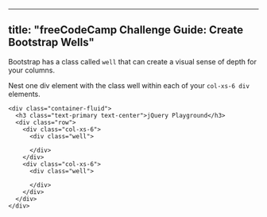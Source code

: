 
---
title: "freeCodeCamp Challenge Guide: Create Bootstrap Wells"
---

Bootstrap has a class called `well` that can create a visual sense of depth for your columns.

Nest one div element with the class well within each of your `col-xs-6 div` elements.

    <div class="container-fluid">
      <h3 class="text-primary text-center">jQuery Playground</h3>
      <div class="row">
        <div class="col-xs-6">
          <div class="well">

          </div>
        </div>
        <div class="col-xs-6">
          <div class="well">

          </div>
        </div>
      </div>
    </div>

